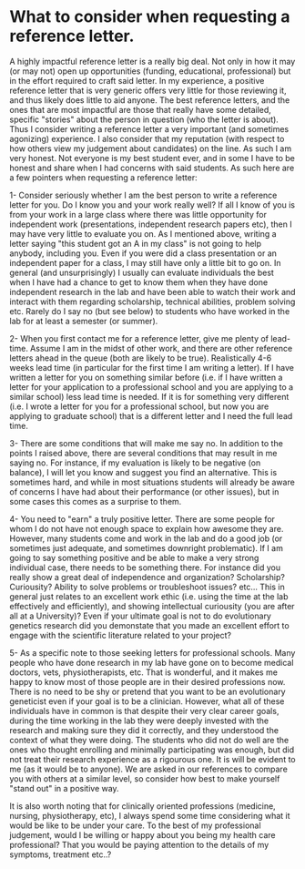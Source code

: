 # What to consider when requesting a reference letter.

A highly impactful reference letter is a really big deal. Not only in how it may (or may not) open up opportunities (funding, educational, professional) but in the effort required to craft said letter. In my experience, a positive reference letter that is very generic offers very little for those reviewing it, and thus likely does little to aid anyone. The best reference letters, and the ones that are most impactful are those that really have some detailed, specific "stories" about the person in question (who the letter is about). Thus I consider writing a reference letter a very important (and sometimes agonizing) experience. I also consider that my reputation (with respect to how others view my judgement about candidates) on the line. As such I am very honest. Not everyone is my best student ever, and in some I have to be honest and share when I had concerns with said students. As such here are a few pointers when requesting a reference letter:

1- Consider seriously whether I am the best person to write a reference letter for you. Do I know you and your work really well? If all I know of you is from your work in a large class where there was little opportunity for independent work (presentations, independent research papers etc), then I may have very little to evaluate you on. As I mentioned above, writing a letter saying "this student got an A in my class" is not going to help anybody, including you. Even if you were did a class presentation or an independent paper for a class, I may still have only a little bit to go on. In general (and unsurprisingly) I usually can evaluate individuals the best when I have had a chance to get to know them when they have done independent research in the lab and have been able to watch their work and interact with them regarding scholarship, technical abilities, problem solving etc. Rarely do I say no (but see below) to students who have worked in the lab for at least a semester (or summer).

2- When you first contact me for a reference letter, give me plenty of lead-time. Assume I am in the midst of other work, and there are other reference letters ahead in the queue (both are likely to be true). Realistically 4-6 weeks lead time (in particular for the first time I am writing a letter). If I have written a letter for you on something similar before (i.e. if I have written a letter for your application to a professional school and you are applying to a similar school) less lead time is needed. If it is for something very different (i.e. I wrote a letter for you for a professional school, but now you are applying to graduate school) that is a different letter and I need the full lead time.

3- There are some conditions that will make me say no. In addition to the points I raised above, there are several conditions that may result in me saying no. For instance, if my evaluation is likely to be negative (on balance), I will let you know and suggest you find an alternative. This is sometimes hard, and while in most situations students will already be aware of concerns I have had about their performance (or other issues), but in some cases this comes as a surprise to them. 

4- You need to "earn" a truly positive letter. There are some people for whom I do not have not enough space to explain how awesome they are. However, many students come and work in the lab and do a good job (or sometimes just adequate, and sometimes downright problematic). If I am going to say something positive and be able to make a very strong individual case, there needs to be something there. For instance did you really show a great deal of independence and organization? Scholarship? Curiousity?  Ability to solve problems or troubleshoot issues? etc... This in general just relates to an excellent work ethic (i.e. using the time at the lab effectively and efficiently), and showing intellectual curiousity (you are after all at a University)? Even if your ultimate goal is not to do evolutionary genetics research did you demonstate that you made an excellent effort to engage with the scientific literature related to your project? 

5- As a specific note to those seeking letters for professional schools. Many people who have done research in my lab have gone on to become medical doctors, vets, physiotherapists, etc. That is wonderful, and it makes me happy to know most of those people are in their desired professions now. There is no need to be shy or pretend that you want to be an evolutionary geneticist even if your goal is to be a clinician. However, what all of these individuals have in common is that despite their very clear career goals, during the time working in the lab they were deeply invested with the research and making sure they did it correctly, and they understood the context of what they were doing. The students who did not do well are the ones who thought enrolling and minimally participating was enough, but did not treat their research experience as a rigourous one. It is will be evident to me (as it would be to anyone). We are asked in our references to compare you with others at a similar level, so consider how best to make yourself "stand out" in a positive way.

It is also worth noting that for clinically oriented professions (medicine, nursing, physiotherapy, etc), I always spend some time considering what it would be like to be under your care. To the best of my professional judgement, would I be willing or happy about you being my health care professional? That you would be paying attention to the details of my symptoms, treatment etc..? 

